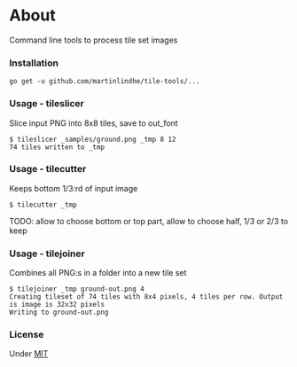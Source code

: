 # About

Command line tools to process tile set images


### Installation

    go get -u github.com/martinlindhe/tile-tools/...


### Usage - tileslicer

Slice input PNG into 8x8 tiles, save to out_font

    $ tileslicer _samples/ground.png _tmp 8 12
    74 tiles written to _tmp


### Usage - tilecutter

Keeps bottom 1/3:rd of input image

    $ tilecutter _tmp

TODO: allow to choose bottom or top part, allow to choose half, 1/3 or 2/3 to keep


### Usage - tilejoiner

Combines all PNG:s in a folder into a new tile set

    $ tilejoiner _tmp ground-out.png 4
    Creating tileset of 74 tiles with 8x4 pixels, 4 tiles per row. Output is image is 32x32 pixels
    Writing to ground-out.png


### License

Under [MIT](LICENSE)
